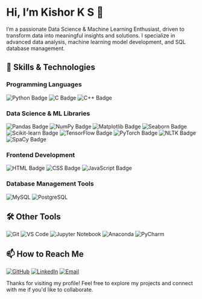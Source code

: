 # Hi, I’m Kishor K S 👋

I’m a passionate Data Science & Machine Learning Enthusiast, driven to transform data into meaningful insights and solutions. I specialize in advanced data analysis, machine learning model development, and SQL database management.


## 🚀 Skills & Technologies

### Programming Languages
<img src="https://img.shields.io/badge/Python-3776AB?style=for-the-badge&logo=python&logoColor=white" alt="Python Badge"/> <img src="https://img.shields.io/badge/C-00599C?style=for-the-badge&logo=c&logoColor=white" alt="C Badge"/> <img src="https://img.shields.io/badge/C++-00599C?style=for-the-badge&logo=cplusplus&logoColor=white" alt="C++ Badge"/> 

### Data Science & ML Libraries
<img src="https://img.shields.io/badge/Pandas-150458?style=for-the-badge&logo=pandas&logoColor=white" alt="Pandas Badge"/> <img src="https://img.shields.io/badge/NumPy-013243?style=for-the-badge&logo=numpy&logoColor=white" alt="NumPy Badge"/> <img src="https://img.shields.io/badge/Matplotlib-11557C?style=for-the-badge&logo=plotly&logoColor=white" alt="Matplotlib Badge"/> <img src="https://img.shields.io/badge/Seaborn-2F4F4F?style=for-the-badge&logo=data&logoColor=white" alt="Seaborn Badge"/> <img src="https://img.shields.io/badge/Scikit_Learn-F7931E?style=for-the-badge&logo=scikit-learn&logoColor=white" alt="Scikit-learn Badge"/> <img src="https://img.shields.io/badge/TensorFlow-FF6F00?style=for-the-badge&logo=tensorflow&logoColor=white" alt="TensorFlow Badge"/>
<img src="https://img.shields.io/badge/PyTorch-EE4C2C?style=for-the-badge&logo=pytorch&logoColor=white" alt="PyTorch Badge"/>
<img src="https://img.shields.io/badge/NLTK-0277BD?style=for-the-badge&logo=python&logoColor=white" alt="NLTK Badge"/>
<img src="https://img.shields.io/badge/SpaCy-09A3D5?style=for-the-badge&logo=spacy&logoColor=white" alt="SpaCy Badge"/>


### Frontend Development
<img src="https://img.shields.io/badge/HTML5-E34F26?style=for-the-badge&logo=html5&logoColor=white" alt="HTML Badge"/> <img src="https://img.shields.io/badge/CSS3-1572B6?style=for-the-badge&logo=css3&logoColor=white" alt="CSS Badge"/> <img src="https://img.shields.io/badge/JavaScript-F7DF1E?style=for-the-badge&logo=javascript&logoColor=black" alt="JavaScript Badge"/>

### Database Management Tools
![MySQL](https://img.shields.io/badge/-MySQL-4479A1?style=for-the-badge&logo=mysql&logoColor=white)
![PostgreSQL](https://img.shields.io/badge/-PostgreSQL-336791?style=for-the-badge&logo=postgresql&logoColor=white)


## 🛠️ Other Tools

![Git](https://img.shields.io/badge/-Git-F05032?style=for-the-badge&logo=git&logoColor=white)
![VS Code](https://img.shields.io/badge/-VS_Code-007ACC?style=for-the-badge&logo=visual-studio-code&logoColor=white)
![Jupyter Notebook](https://img.shields.io/badge/-Jupyter_Notebook-F37626?style=for-the-badge&logo=jupyter&logoColor=white)
![Anaconda](https://img.shields.io/badge/-Anaconda-44A833?style=for-the-badge&logo=anaconda&logoColor=white)
![PyCharm](https://img.shields.io/badge/-PyCharm-000000?style=for-the-badge&logo=pycharm&logoColor=white)


## 📫 How to Reach Me

[![GitHub](https://img.shields.io/badge/-GitHub-181717?style=for-the-badge&logo=github&logoColor=white)](https://github.com/kishorknight)
[![LinkedIn](https://img.shields.io/badge/-LinkedIn-0A66C2?style=for-the-badge&logo=linkedin&logoColor=white)](https://www.linkedin.com/in/kishor-k-s-011048233/)
[![Email](https://img.shields.io/badge/-Email-D14836?style=for-the-badge&logo=gmail&logoColor=white)](kishorks781@gmail.com)

Thanks for visiting my profile! Feel free to explore my projects and connect with me if you'd like to collaborate.
